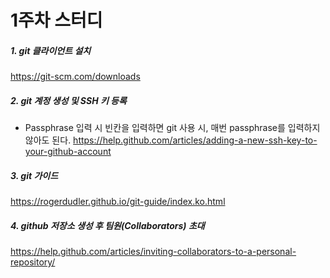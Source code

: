 1주차 스터디
=====

##### 1. git 클라이언트 설치
<https://git-scm.com/downloads>


##### 2. git 계정 생성 및 SSH 키 등록
* Passphrase 입력 시 빈칸을 입력하면 git 사용 시, 매번 passphrase를 입력하지 않아도 된다.
<https://help.github.com/articles/adding-a-new-ssh-key-to-your-github-account>


##### 3. git 가이드
<https://rogerdudler.github.io/git-guide/index.ko.html>


##### 4. github 저장소 생성 후 팀원(Collaborators) 초대
<https://help.github.com/articles/inviting-collaborators-to-a-personal-repository/>

